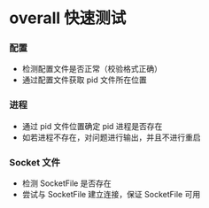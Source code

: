 # overall 快速测试

### 配置
- 检测配置文件是否正常（校验格式正确）
- 通过配置文件获取 pid 文件所在位置

### 进程
- 通过 pid 文件位置确定 pid 进程是否存在
- 如若进程不存在，对问题进行输出，并且不进行重启 

### Socket 文件
- 检测 SocketFile 是否存在
- 尝试与 SocketFile 建立连接，保证 SocketFile 可用